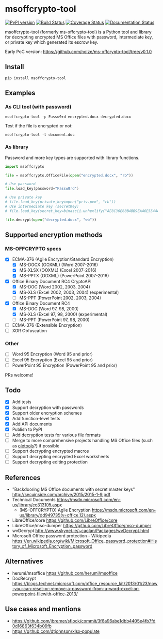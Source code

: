 # msoffcrypto-tool

[![PyPI version](https://badge.fury.io/py/msoffcrypto-tool.svg)](https://badge.fury.io/py/msoffcrypto-tool)
[![Build Status](https://travis-ci.org/nolze/msoffcrypto-tool.svg?branch=master)](https://travis-ci.org/nolze/msoffcrypto-tool)
[![Coverage Status](https://codecov.io/gh/nolze/msoffcrypto-tool/branch/master/graph/badge.svg)](https://codecov.io/gh/nolze/msoffcrypto-tool)
[![Documentation Status](https://readthedocs.org/projects/msoffcrypto-tool/badge/?version=latest)](http://msoffcrypto-tool.readthedocs.io/en/latest/?badge=latest)

msoffcrypto-tool (formerly ms-offcrypto-tool) is a Python tool and library for decrypting encrypted MS Office files with password, intermediate key, or private key which generated its escrow key.

Early PoC version: <https://github.com/nolze/ms-offcrypto-tool/tree/v0.1.0> 

## Install

```
pip install msoffcrypto-tool
```

## Examples

### As CLI tool (with password)

```
msoffcrypto-tool -p Passw0rd encrypted.docx decrypted.docx
```

Test if the file is encrypted or not:

```
msoffcrypto-tool -t document.doc
```

### As library

Password and more key types are supported with library functions.

```python
import msoffcrypto

file = msoffcrypto.OfficeFile(open("encrypted.docx", "rb"))

# Use password
file.load_key(password="Passw0rd")

# Use private key
# file.load_key(private_key=open("priv.pem", "rb"))
# Use intermediate key (secretKey)
# file.load_key(secret_key=binascii.unhexlify("AE8C36E68B4BB9EA46E5544A5FDB6693875B2FDE1507CBC65C8BCF99E25C2562"))

file.decrypt(open("decrypted.docx", "wb"))
```

## Supported encryption methods

### MS-OFFCRYPTO specs

* [x] ECMA-376 (Agile Encryption/Standard Encryption)
  * [x] MS-DOCX (OOXML) (Word 2007-2016)
  * [x] MS-XLSX (OOXML) (Excel 2007-2016)
  * [x] MS-PPTX (OOXML) (PowerPoint 2007-2016)
* [x] Office Binary Document RC4 CryptoAPI
  * [x] MS-DOC (Word 2002, 2003, 2004)
  * [x] MS-XLS (Excel 2002, 2003, 2004) (experimental)
  * [ ] MS-PPT (PowerPoint 2002, 2003, 2004)
* [x] Office Binary Document RC4
  * [x] MS-DOC (Word 97, 98, 2000)
  * [x] MS-XLS (Excel 97, 98, 2000) (experimental)
  * [ ] MS-PPT (PowerPoint 97, 98, 2000)
* [ ] ECMA-376 (Extensible Encryption)
* [ ] XOR Obfuscation

### Other

* [ ] Word 95 Encryption (Word 95 and prior)
* [ ] Excel 95 Encryption (Excel 95 and prior)
* [ ] PowerPoint 95 Encryption (PowerPoint 95 and prior)

PRs welcome!

## Todo

* [x] Add tests
* [x] Support decryption with passwords
* [x] Support older encryption schemes
* [x] Add function-level tests
* [x] Add API documents
* [x] Publish to PyPI
* [ ] Add decryption tests for various file formats
* [ ] Merge to more comprehensive projects handling MS Office files (such as [oletools](https://github.com/decalage2/oletools/)?) if possible
* [ ] Support decrypting encrypted macros
* [ ] Support decrypting encrypted Excel worksheets
* [ ] Support decrypting editing protection

## References

* "Backdooring MS Office documents with secret master keys" <http://secuinside.com/archive/2015/2015-1-9.pdf>
* Technical Documents <https://msdn.microsoft.com/en-us/library/cc313105.aspx>
  * [MS-OFFCRYPTO] Agile Encryption <https://msdn.microsoft.com/en-us/library/dd949735(v=office.12).aspx>
* LibreOffice/core <https://github.com/LibreOffice/core>
* LibreOffice/mso-dumper <https://github.com/LibreOffice/mso-dumper>
* wvDecrypt <http://www.skynet.ie/~caolan/Packages/wvDecrypt.html>
* Microsoft Office password protection - Wikipedia <https://en.wikipedia.org/wiki/Microsoft_Office_password_protection#History_of_Microsoft_Encryption_password>

## Alternatives

* herumi/msoffice <https://github.com/herumi/msoffice>
* DocRecrypt <https://blogs.technet.microsoft.com/office_resource_kit/2013/01/23/now-you-can-reset-or-remove-a-password-from-a-word-excel-or-powerpoint-filewith-office-2013/>

## Use cases and mentions

* <https://github.com/jbremer/sflock/commit/3f6a96abe1dbb4405e4fb7fd0d16863f634b09fb>
* <https://github.com/dtjohnson/xlsx-populate>
